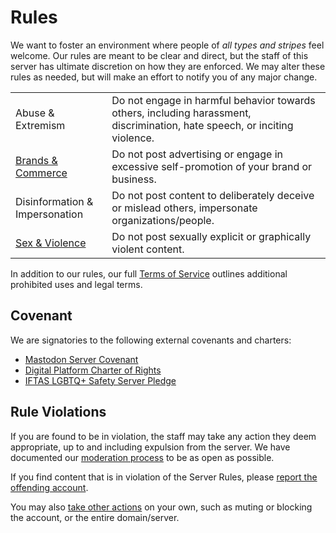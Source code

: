 # Rules

We want to foster an environment where people of _all types and stripes_ feel welcome.
Our rules are meant to be clear and direct, but the staff of this server has ultimate discretion on how they are enforced.
We may alter these rules as needed, but will make an effort to notify you of any major change.

|                                      |                                                                                                                            |
| ------------------------------------ | -------------------------------------------------------------------------------------------------------------------------- |
| Abuse & Extremism                    | Do not engage in harmful behavior towards others, including harassment, discrimination, hate speech, or inciting violence. |
| [Brands & Commerce](/rules/commerce) | Do not post advertising or engage in excessive self-promotion of your brand or business.                                   |
| Disinformation & Impersonation       | Do not post content to deliberately deceive or mislead others, impersonate organizations/people.                           |
| [Sex & Violence](/rules/explicit)    | Do not post sexually explicit or graphically violent content.                                                              |

In addition to our rules, our full [Terms of Service](https://vmst.io/terms-of-service) outlines additional prohibited uses and legal terms.

## Covenant

We are signatories to the following external covenants and charters:

- [Mastodon Server Covenant](https://joinmastodon.org/covenant)
- [Digital Platform Charter of Rights](https://respectfulplatforms.org)
- [IFTAS LGBTQ+ Safety Server Pledge](https://about.iftas.org/2024/01/30/targeted-misgendering-and-deadnaming-in-the-fediverse/)

## Rule Violations

If you are found to be in violation, the staff may take any action they deem appropriate, up to and including expulsion from the server.
We have documented our [moderation process](/rules/moderation) to be as open as possible.

If you find content that is in violation of the Server Rules, please [report the offending account](https://docs.joinmastodon.org/user/moderating/#report).

You may also [take other actions](https://docs.joinmastodon.org/user/moderating/) on your own, such as muting or blocking the account, or the entire domain/server.
